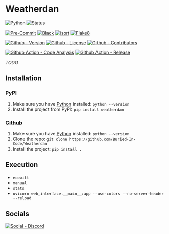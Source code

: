 # Weatherdan

![Python](https://img.shields.io/badge/Python-3.10-green?style=flat-square)
![Status](https://img.shields.io/badge/Status-Beta-yellowgreen?style=flat-square)

[![Pre-Commit](https://img.shields.io/badge/Pre--Commit-Enabled-informational?logo=pre-commit&style=flat-square)](https://github.com/pre-commit/pre-commit)
[![Black](https://img.shields.io/badge/Black-Enabled-000000?style=flat-square)](https://github.com/psf/black)
[![isort](https://img.shields.io/badge/Imports-isort-informational?style=flat-square)](https://pycqa.github.io/isort/)
[![Flake8](https://img.shields.io/badge/Flake8-Enabled-informational?style=flat-square)](https://github.com/PyCQA/flake8)

[![Github - Version](https://img.shields.io/github/v/tag/Buried-In-Code/Weatherdan?logo=Github&label=Version&style=flat-square)](https://github.com/Buried-In-Code/Weatherdan/tags)
[![Github - License](https://img.shields.io/github/license/Buried-In-Code/Weatherdan?logo=Github&label=License&style=flat-square)](https://opensource.org/licenses/MIT)
[![Github - Contributors](https://img.shields.io/github/contributors/Buried-In-Code/Weatherdan?logo=Github&label=Contributors&style=flat-square)](https://github.com/Buried-In-Code/Weatherdan/graphs/contributors)

[![Github Action - Code Analysis](https://img.shields.io/github/workflow/status/Buried-In-Code/Weatherdan/Code%20Analysis?logo=Github-Actions&label=Code-Analysis&style=flat-square)](https://github.com/Buried-In-Code/Weatherdan/actions/workflows/code-analysis.yaml)
[![Github Action - Release](https://img.shields.io/github/workflow/status/Buried-In-Code/Weatherdan/Release?logo=Github-Actions&label=Release&style=flat-square)](https://github.com/Buried-In-Code/Weatherdan/actions/workflows/release.yaml)

_TODO_

## Installation

### PyPI

1. Make sure you have [Python](https://www.python.org/) installed: `python --version`
2. Install the project from PyPI: `pip install weatherdan`

### Github

1. Make sure you have [Python](https://www.python.org/) installed: `python --version`
2. Clone the repo: `git clone https://github.com/Buried-In-Code/Weatherdan`
3. Install the project: `pip install .`

## Execution

- `ecowitt`
- `manual`
- `stats`
- `uvicorn web_interface.__main__:app --use-colors --no-server-header --reload`

## Socials

[![Social - Discord](https://img.shields.io/badge/Discord-The--DEV--Environment-7289DA?logo=Discord&style=flat-square)](https://discord.gg/nqGMeGg)
